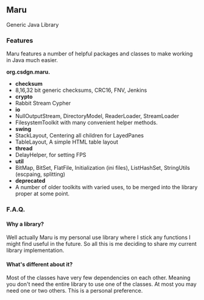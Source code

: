 ## Maru
Generic Java Library

### Features
Maru features a number of helpful packages and classes to make working in Java much easier.

__org.csdgn.maru.__

- __checksum__
 - 8,16,32 bit generic checksums, CRC16, FNV, Jenkins
- __crypto__
 - Rabbit Stream Cypher
- __io__
 - NullOutputStream, DirectoryModel, ReaderLoader, StreamLoader
 - FilesystemToolkit with many convenient helper methods.
- __swing__
 - StackLayout, Centering all children for LayedPanes
 - TableLayout, A simple HTML table layout
- __thread__
 - DelayHelper, for setting FPS
- __util__
 - BitMap, BitSet, FlatFile, Initialization (ini files), ListHashSet, StringUtils (escpaing, splitting)
- __deprecated__
 - A number of older toolkits with varied uses, to be merged into the library proper at some point.

### F.A.Q.
#### Why a library?
Well actually Maru is my personal use library where I stick any functions I might find useful in the future. So all this is me deciding to share my current library implementation.

#### What's different about it?
Most of the classes have very few dependencies on each other. Meaning you don't need the entire library to use one of the classes. At most you may need one or two others. This is a personal preference.
